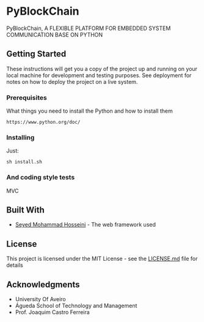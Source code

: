 # PyBlockChain

PyBlockChain, A FLEXIBLE PLATFORM FOR EMBEDDED SYSTEM COMMUNICATION BASE ON PYTHON

## Getting Started

These instructions will get you a copy of the project up and running on your local machine for development and testing purposes. See deployment for notes on how to deploy the project on a live system.

### Prerequisites

What things you need to install the Python and how to install them

```
https://www.python.org/doc/
```

### Installing

Just:

```
sh install.sh
```


### And coding style tests

MVC

## Built With

* [Seyed Mohammad Hosseini](https://www.researchgate.net/profile/Seyed_Hosseini93) - The web framework used


## License

This project is licensed under the MIT License - see the [LICENSE.md](LICENSE.md) file for details

## Acknowledgments

* University Of Aveiro
* Águeda School of Technology and Management
* Prof. Joaquim Castro Ferreira
